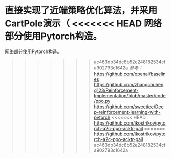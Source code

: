 直接实现了近端策略优化算法，并采用CartPole演示（
<<<<<<< HEAD
网络部分使用Pytorch构造。
=======

网络部分使用Pytorch构造。

>>>>>>> ac463db34dc8b52e248182534cfa902793c1642a
*参考：*
https://github.com/openai/baselines
https://github.com/zhangchuheng123/Reinforcement-Implementation/blob/master/code/ppo.py
https://github.com/sweetice/Deep-reinforcement-learning-with-pytorch
<<<<<<< HEAD
https://github.com/ikostrikov/pytorch-a2c-ppo-acktr-gail
=======
https://github.com/ikostrikov/pytorch-a2c-ppo-acktr-gail
>>>>>>> ac463db34dc8b52e248182534cfa902793c1642a
